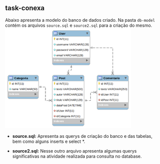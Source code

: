 ## task-conexa

Abaixo apresenta a modelo do banco de dados criado. Na pasta `db-model` contém os arquivos `source.sql` e `source2.sql` para a criação do mesmo.
<img src="db-model/db_schema.png" alt="db schema" height="325px" width="407px">

* **source.sql:**
Apresenta as querys de criação do banco e das tabelas, bem como alguns inserts e select *.

* **source2.sql:**
Nesse outro arquivo apresenta algumas querys significativas na atividade realizada para consulta no database.
